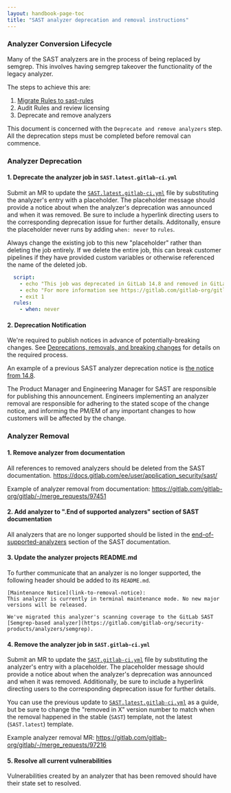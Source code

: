 ```yaml
---
layout: handbook-page-toc
title: "SAST analyzer deprecation and removal instructions"
---
```


### Analyzer Conversion Lifecycle

Many of the SAST analyzers are in the process of being replaced by semgrep. This involves having semgrep takeover the functionality of the legacy analyzer.

The steps to achieve this are:

1. [Migrate Rules to sast-rules](https://gitlab.com/gitlab-org/security-products/sast-rules/-/blob/main/docs/update-rule-process.md)
1. Audit Rules and review licensing
1. Deprecate and remove analyzers

This document is concerned with the `Deprecate and remove analyzers` step. All the deprecation steps must be completed before removal can commence.

### Analyzer Deprecation

#### 1. Deprecate the analyzer job in `SAST.latest.gitlab-ci.yml`

Submit an MR to update the [`SAST.latest.gitlab-ci.yml`](https://gitlab.com/gitlab-org/gitlab/-/blob/master/lib/gitlab/ci/templates/Jobs/SAST.latest.gitlab-ci.yml) file by substituting the analyzer's entry with a placeholder. The placeholder message should provide a notice about when the analyzer's deprecation was announced and when it was removed. Be sure to include a hyperlink directing users to the corresponding deprecation issue for further details. Additonally, ensure the placeholder never runs by adding `when: never` to `rules`.

Always change the existing job to this new "placeholder" rather than deleting the job entirely.
If we delete the entire job, this can break customer pipelines if they have provided custom variables or otherwise referenced the name of the deleted job.

```yaml
  script:
    - echo "This job was deprecated in GitLab 14.8 and removed in GitLab 15.3"
    - echo "For more information see https://gitlab.com/gitlab-org/gitlab/-/issues/352554"
    - exit 1
  rules:
    - when: never
```

#### 2. Deprecation Notification

We're required to publish notices in advance of potentially-breaking changes.
See [Deprecations, removals, and breaking changes](/handbook/product/categories/gitlab-the-product/#deprecations-removals-and-breaking-changes) for details on the required process.

An example of a previous SAST analyzer deprecation notice is [the notice from 14.8](https://docs.gitlab.com/ee/update/deprecations.html#sast-analyzer-consolidation-and-cicd-template-changes).

The Product Manager and Engineering Manager for SAST are responsible for publishing this announcement.
Engineers implementing an analyzer removal are responsible for adhering to the stated scope of the change notice, and informing the PM/EM of any important changes to how customers will be affected by the change.

### Analyzer Removal

#### 1. Remove analyzer from documentation

All references to removed analyzers should be deleted from the SAST documentation. https://docs.gitlab.com/ee/user/application_security/sast/

Example of analyzer removal from documentation: https://gitlab.com/gitlab-org/gitlab/-/merge_requests/97451

#### 2. Add analyzer to ".End of supported analyzers" section of SAST documentation

All analyzers that are no longer supported should be listed in the [end-of-supported-analyzers](https://docs.gitlab.com/ee/user/application_security/sast/#end-of-supported-analyzers) section of the SAST documentation.

#### 3. Update the analyzer projects README.md

To further communicate that an analyzer is no longer supported, the following header should be added to its `README.md`.

```text
[Maintenance Notice](link-to-removal-notice):
This analyzer is currently in terminal maintenance mode. No new major versions will be released.

We've migrated this analyzer's scanning coverage to the GitLab SAST [Semgrep-based analyzer](https://gitlab.com/gitlab-org/security-products/analyzers/semgrep).
```

#### 4. Remove the analyzer job in `SAST.gitlab-ci.yml`

Submit an MR to update the [`SAST.gitlab-ci.yml`](https://gitlab.com/gitlab-org/gitlab/-/blob/master/lib/gitlab/ci/templates/Jobs/SAST.gitlab-ci.yml) file by substituting the analyzer's entry with a placeholder. The placeholder message should provide a notice about when the analyzer's deprecation was announced and when it was removed. Additionally, be sure to include a hyperlink directing users to the corresponding deprecation issue for further details.

You can use the previous update to [`SAST.latest.gitlab-ci.yml`](https://gitlab.com/gitlab-org/gitlab/-/blob/master/lib/gitlab/ci/templates/Jobs/SAST.latest.gitlab-ci.yml) as a guide, but be sure to change the "removed in X" version number to match when the removal happened in the stable (`SAST`) template, not the latest (`SAST.latest`) template.

Example analyzer removal MR: https://gitlab.com/gitlab-org/gitlab/-/merge_requests/97216

#### 5. Resolve all current vulnerabilities

Vulnerabilities created by an analyzer that has been removed should have their state set to resolved.
